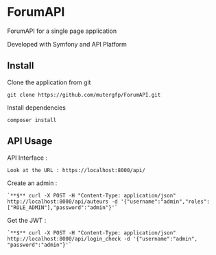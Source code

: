 # ForumAPI

ForumAPI for a single page application

Developed with Symfony and API Platform

## Install

  Clone the application from git

`git clone https://github.com/mutergfp/ForumAPI.git`

  Install dependencies

`composer install`

## API Usage

  API Interface :

    Look at the URL : https://localhost:8000/api/

  Create an admin :

	`**$** curl -X POST -H "Content-Type: application/json" http://localhost:8000/api/auteurs -d '{"username":"admin","roles": ["ROLE_ADMIN"],"password":"admin"}'`

  Get the JWT : 

 	`**$** curl -X POST -H "Content-Type: application/json" http://localhost:8000/api/login_check -d '{"username":"admin", "password":"admin"}'`
